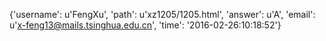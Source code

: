 {'username': u'FengXu', 'path': u'xz1205/1205.html', 'answer': u'A', 'email': u'x-feng13@mails.tsinghua.edu.cn', 'time': '2016-02-26:10:18:52'}